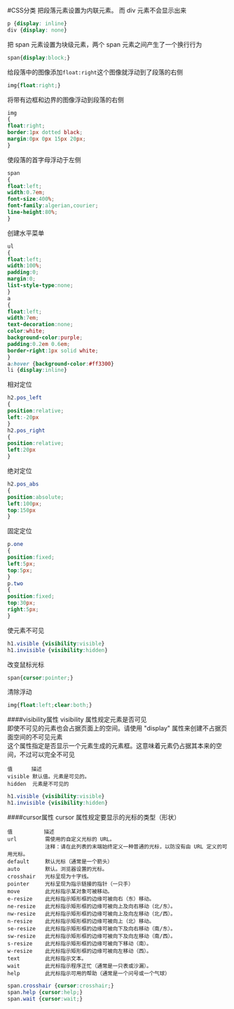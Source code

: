 #CSS分类
把段落元素设置为内联元素。 而 div 元素不会显示出来
```css
p {display: inline}
div {display: none}
```
把 span 元素设置为块级元素，两个 span 元素之间产生了一个换行行为
```css
span{display:block;}
```
给段落中的图像添加`float:right`这个图像就浮动到了段落的右侧 
```css
img{float:right;}
```
将带有边框和边界的图像浮动到段落的右侧
```css
img 
{
float:right;
border:1px dotted black;
margin:0px 0px 15px 20px;
}
```
使段落的首字母浮动于左侧
```css
span
{
float:left;
width:0.7em;
font-size:400%;
font-family:algerian,courier;
line-height:80%;
}
```
创建水平菜单
```css
ul
{
float:left;
width:100%;
padding:0;
margin:0;
list-style-type:none;
}
a
{
float:left;
width:7em;
text-decoration:none;
color:white;
background-color:purple;
padding:0.2em 0.6em;
border-right:1px solid white;
}
a:hover {background-color:#ff3300}
li {display:inline}
```
相对定位
```css
h2.pos_left
{
position:relative;
left:-20px
}
h2.pos_right
{
position:relative;
left:20px
}
```
绝对定位
```css
h2.pos_abs
{
position:absolute;
left:100px;
top:150px
}
```
固定定位
```css
p.one
{
position:fixed;
left:5px;
top:5px;
}
p.two
{
position:fixed;
top:30px;
right:5px;
}
```
使元素不可见
```css
h1.visible {visibility:visible}
h1.invisible {visibility:hidden}
```
改变鼠标光标
```css
span{cursor:pointer;}
```
清除浮动
```css
img{float:left;clear:both;}
```
####visibility属性
visibility 属性规定元素是否可见          
即使不可见的元素也会占据页面上的空间。请使用 "display" 属性来创建不占据页面空间的不可见元素        
这个属性指定是否显示一个元素生成的元素框。这意味着元素仍占据其本来的空间，不过可以完全不可见       
```text
值      描述
visible 默认值。元素是可见的。
hidden  元素是不可见的
```
```css
h1.visible {visibility:visible}
h1.invisible {visibility:hidden}
```
####cursor属性
cursor 属性规定要显示的光标的类型（形状）        
```text
值          描述
url         需使用的自定义光标的 URL。
            注释：请在此列表的末端始终定义一种普通的光标，以防没有由 URL 定义的可用光标。
default     默认光标（通常是一个箭头）
auto        默认。浏览器设置的光标。
crosshair   光标呈现为十字线。
pointer     光标呈现为指示链接的指针（一只手）
move        此光标指示某对象可被移动。
e-resize    此光标指示矩形框的边缘可被向右（东）移动。
ne-resize   此光标指示矩形框的边缘可被向上及向右移动（北/东）。
nw-resize   此光标指示矩形框的边缘可被向上及向左移动（北/西）。
n-resize    此光标指示矩形框的边缘可被向上（北）移动。
se-resize   此光标指示矩形框的边缘可被向下及向右移动（南/东）。
sw-resize   此光标指示矩形框的边缘可被向下及向左移动（南/西）。
s-resize    此光标指示矩形框的边缘可被向下移动（南）。
w-resize    此光标指示矩形框的边缘可被向左移动（西）。
text        此光标指示文本。
wait        此光标指示程序正忙（通常是一只表或沙漏）。
help        此光标指示可用的帮助（通常是一个问号或一个气球）
```
```css
span.crosshair {cursor:crosshair;}
span.help {cursor:help;}
span.wait {cursor:wait;}
```






